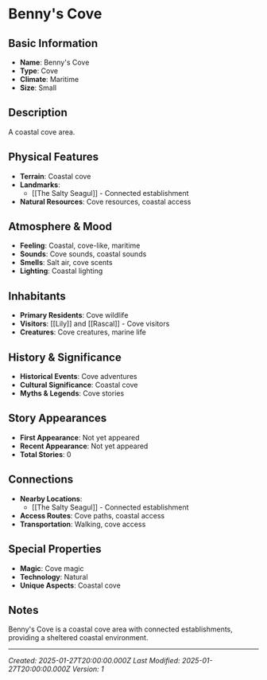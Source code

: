 # Benny's Cove

## Basic Information
- **Name**: Benny's Cove
- **Type**: Cove
- **Climate**: Maritime
- **Size**: Small

## Description
A coastal cove area.

## Physical Features
- **Terrain**: Coastal cove
- **Landmarks**: 
  - [[The Salty Seagul]] - Connected establishment
- **Natural Resources**: Cove resources, coastal access

## Atmosphere & Mood
- **Feeling**: Coastal, cove-like, maritime
- **Sounds**: Cove sounds, coastal sounds
- **Smells**: Salt air, cove scents
- **Lighting**: Coastal lighting

## Inhabitants
- **Primary Residents**: Cove wildlife
- **Visitors**: [[Lily]] and [[Rascal]] - Cove visitors
- **Creatures**: Cove creatures, marine life

## History & Significance
- **Historical Events**: Cove adventures
- **Cultural Significance**: Coastal cove
- **Myths & Legends**: Cove stories

## Story Appearances
- **First Appearance**: Not yet appeared
- **Recent Appearance**: Not yet appeared
- **Total Stories**: 0

## Connections
- **Nearby Locations**: 
  - [[The Salty Seagul]] - Connected establishment
- **Access Routes**: Cove paths, coastal access
- **Transportation**: Walking, cove access

## Special Properties
- **Magic**: Cove magic
- **Technology**: Natural
- **Unique Aspects**: Coastal cove

## Notes
Benny's Cove is a coastal cove area with connected establishments, providing a sheltered coastal environment.

---
*Created: 2025-01-27T20:00:00.000Z*
*Last Modified: 2025-01-27T20:00:00.000Z*
*Version: 1*
